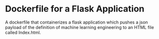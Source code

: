 # Dockerfile for a Flask Application

A dockerfile that containerizes a flask application which pushes a json payload of the definition of machine learning engineering to an HTML file called Index.html.
